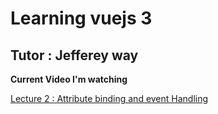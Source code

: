 # Learning vuejs 3 

## Tutor : Jefferey way

__Current Video I'm watching__

[Lecture 2 : Attribute binding and event Handling](https://youtu.be/J4aNmkEGTu0?list=PL3VM-unCzF8jX-GoazLPcbi7M0wJux8F)
